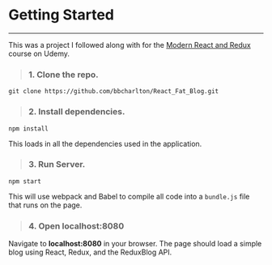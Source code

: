 # Getting Started
___

This was a project I followed along with for the [Modern React and Redux](https://www.udemy.com/react-redux/learn/v4/overview) course on Udemy.

> ### 1. Clone the repo.

```shell
git clone https://github.com/bbcharlton/React_Fat_Blog.git
```

> ### 2. Install dependencies.

```shell
npm install
```

This loads in all the dependencies used in the application.

> ### 3. Run Server.

```shell
npm start
```

This will use webpack and Babel to compile all code into a `bundle.js` file that runs on the page.

> ### 4. Open localhost:8080

Navigate to **localhost:8080** in your browser. The page should load a simple blog using React, Redux, and the ReduxBlog API.
